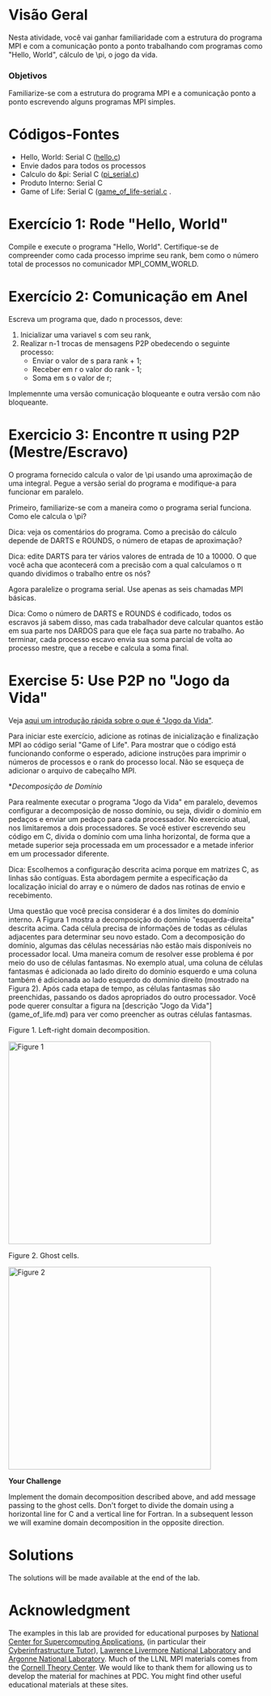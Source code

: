 
# Visão Geral

Nesta atividade, você vai ganhar familiaridade com a estrutura do programa MPI e com a comunicação ponto a ponto trabalhando com programas como "Hello, World", cálculo de \pi, o jogo da vida.

### Objetivos

Familiarize-se com a estrutura do programa MPI e a comunicação ponto a ponto escrevendo alguns programas MPI simples.

# Códigos-Fontes

- Hello, World: Serial C ([hello.c](hello.c))
- Envie dados para todos os processos 
- Calculo do &pi: Serial C  ([pi_serial.c](pi_serial.c))
- Produto Interno: Serial C
- Game of Life: Serial C  ([game_of_life-serial.c](game_of_life-serial.c) 
.
# Exercício 1: Rode "Hello, World"

Compile  e execute o programa "Hello, World". Certifique-se de compreender como cada processo imprime seu rank, bem como o número total de processos no comunicador MPI_COMM_WORLD.

# Exercício 2: Comunicação em Anel

Escreva um programa que, dado n processos, deve:
1. Inicializar uma variavel s com seu rank,
2. Realizar n-1 trocas de mensagens P2P obedecendo o seguinte processo:
   - Enviar o valor de s para rank + 1;
   - Receber em r o valor do rank - 1;
   - Soma em s o valor de r;

Implemennte uma versão comunicação bloqueante e outra versão com não bloqueante.


# Exercicio 3: Encontre &pi; using P2P (Mestre/Escravo)

O programa fornecido calcula o valor de \pi usando uma aproximação de uma integral. 
Pegue a versão serial do programa e modifique-a para funcionar em paralelo.

Primeiro, familiarize-se com a maneira como o programa serial funciona. Como ele calcula o \pi?

Dica: veja os comentários do programa. Como a precisão do cálculo depende de DARTS e ROUNDS, o número de etapas de aproximação?


Dica: edite DARTS para ter vários valores de entrada de 10 a 10000. 
O que você acha que acontecerá com a precisão com a qual calculamos o &pi; quando dividimos o trabalho entre os nós?

Agora paralelize o programa serial. Use apenas as seis chamadas MPI básicas.

Dica: Como o número de DARTS e ROUNDS é codificado, todos os escravos já sabem disso, mas cada trabalhador deve calcular quantos estão em sua parte nos DARDOS para que ele faça sua parte no trabalho. Ao terminar, cada processo escavo envia sua soma parcial de volta ao processo mestre, que a recebe e calcula a soma final. 


# Exercise 5: Use P2P no "Jogo da Vida"


Veja [aqui um introdução rápida sobre o que é "Jogo da Vida"](game_of_life.md).

Para iniciar este exercício, adicione as rotinas de inicialização e finalização MPI ao código serial "Game of Life". 
Para mostrar que o código está funcionando conforme o esperado, adicione instruções para imprimir o  números de processos e o rank do processo local. 
Não se esqueça de adicionar o arquivo de cabeçalho MPI.


**Decomposição de Domínio*

Para realmente executar o programa "Jogo da Vida" em paralelo, devemos configurar a decomposição de nosso domínio, ou seja, dividir o domínio em pedaços e enviar um pedaço para cada processador. No exercício atual, nos limitaremos a dois processadores. Se você estiver escrevendo seu código em C, divida o domínio com uma linha horizontal, de forma que a metade superior seja processada em um processador e a metade inferior em um processador diferente.

Dica: Escolhemos a configuração descrita acima porque em matrizes C, as linhas são contíguas. Esta abordagem permite a especificação da localização inicial do array e o número de dados nas rotinas de envio e recebimento.

Uma questão que você precisa considerar é a dos limites do domínio interno. A Figura 1 mostra a decomposição do domínio "esquerda-direita" descrita acima. Cada célula precisa de informações de todas as células adjacentes para determinar seu novo estado. Com a decomposição do domínio, algumas das células necessárias não estão mais disponíveis no processador local. Uma maneira comum de resolver esse problema é por meio do uso de células fantasmas. No exemplo atual, uma coluna de células fantasmas é adicionada ao lado direito do domínio esquerdo e uma coluna também é adicionada ao lado esquerdo do domínio direito (mostrado na Figura 2). Após cada etapa de tempo, as células fantasmas são preenchidas, passando os dados apropriados do outro processador. Você pode querer consultar a figura na
[descrição "Jogo da Vida"] (game_of_life.md) para ver como preencher as outras células fantasmas. 


Figure 1. Left-right domain decomposition.

<img src="lr_decomp.jpg" alt="Figure 1" width="400px"/>

Figure 2. Ghost cells.

<img src="ghost.jpg" alt="Figure 2" width="400px"/>


**Your Challenge**

Implement the domain decomposition described above, and add message passing to the ghost cells. Don't forget to divide the domain using a horizontal line for C and a vertical line for Fortran. In a subsequent lesson we will examine domain decomposition in the opposite direction.


# Solutions

The solutions will be made available at the end of the lab.

# Acknowledgment

The examples in this lab are provided for educational purposes by 
[National Center for Supercomputing Applications](http://www.ncsa.illinois.edu/), 
(in particular their [Cyberinfrastructure Tutor](http://www.citutor.org/)), 
[Lawrence Livermore National Laboratory](https://computing.llnl.gov/) and 
[Argonne National Laboratory](http://www.mcs.anl.gov/). Much of the LLNL MPI materials comes from the 
[Cornell Theory Center](http://www.cac.cornell.edu/). 
We would like to thank them for allowing us to develop the material for machines at PDC. 
You might find other useful educational materials at these sites.
